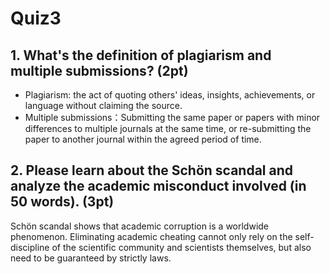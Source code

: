 # Quiz3

## 1. What's the definition of plagiarism and multiple submissions? (2pt)
- Plagiarism: the act of quoting others' ideas, insights, achievements, or language without claiming the source.
- Multiple submissions：Submitting the same paper or papers with minor differences to multiple journals at the same time, or re-submitting the paper to another journal within the agreed period of time. 


## 2. Please learn about the Schön scandal and analyze the academic misconduct involved (in 50 words). (3pt)
Schön scandal shows that academic corruption is a worldwide phenomenon. Eliminating academic cheating cannot only rely on the self-discipline of the scientific community and scientists themselves, but also need to be guaranteed by strictly laws.
